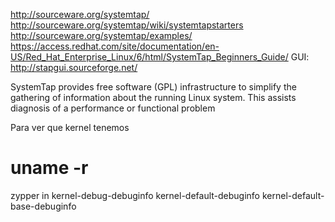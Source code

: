 http://sourceware.org/systemtap/
http://sourceware.org/systemtap/wiki/systemtapstarters
http://sourceware.org/systemtap/examples/
https://access.redhat.com/site/documentation/en-US/Red_Hat_Enterprise_Linux/6/html/SystemTap_Beginners_Guide/
GUI: http://stapgui.sourceforge.net/

SystemTap provides free software (GPL) infrastructure to simplify the gathering of information about the running Linux system. This assists diagnosis of a performance or functional problem

Para ver que kernel tenemos
# uname -r

zypper in kernel-debug-debuginfo kernel-default-debuginfo kernel-default-base-debuginfo

